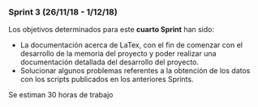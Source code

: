 ### Sprint 3 (26/11/18 - 1/12/18)

Los objetivos determinados para este **cuarto Sprint** han sido:
*	La documentación acerca de LaTex, con el fin de comenzar con el desarrollo de la memoria del proyecto y poder 
	 realizar una documentación detallada del desarrollo del proyecto.
*	Solucionar algunos problemas referentes a la obtención de los datos con los scripts publicados en los anteriores Sprints.

Se estiman 30 horas de trabajo


